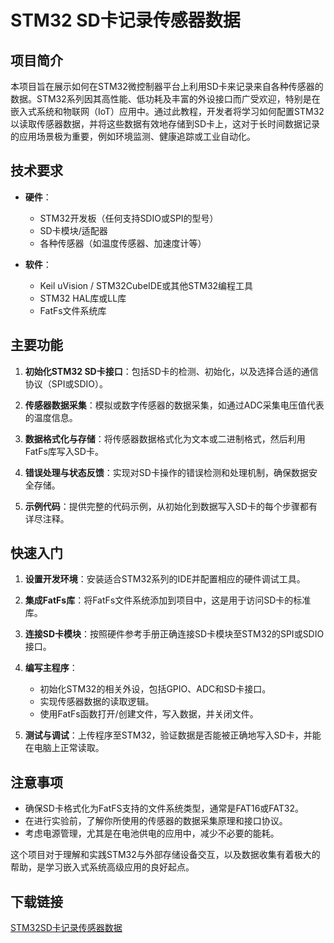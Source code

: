 # STM32 SD卡记录传感器数据

## 项目简介

本项目旨在展示如何在STM32微控制器平台上利用SD卡来记录来自各种传感器的数据。STM32系列因其高性能、低功耗及丰富的外设接口而广受欢迎，特别是在嵌入式系统和物联网（IoT）应用中。通过此教程，开发者将学习如何配置STM32以读取传感器数据，并将这些数据有效地存储到SD卡上，这对于长时间数据记录的应用场景极为重要，例如环境监测、健康追踪或工业自动化。

## 技术要求

- **硬件**：
  - STM32开发板（任何支持SDIO或SPI的型号）
  - SD卡模块/适配器
  - 各种传感器（如温度传感器、加速度计等）
  
- **软件**：
  - Keil uVision / STM32CubeIDE或其他STM32编程工具
  - STM32 HAL库或LL库
  - FatFs文件系统库

## 主要功能

1. **初始化STM32 SD卡接口**：包括SD卡的检测、初始化，以及选择合适的通信协议（SPI或SDIO）。
   
2. **传感器数据采集**：模拟或数字传感器的数据采集，如通过ADC采集电压值代表的温度信息。

3. **数据格式化与存储**：将传感器数据格式化为文本或二进制格式，然后利用FatFs库写入SD卡。

4. **错误处理与状态反馈**：实现对SD卡操作的错误检测和处理机制，确保数据安全存储。

5. **示例代码**：提供完整的代码示例，从初始化到数据写入SD卡的每个步骤都有详尽注释。

## 快速入门

1. **设置开发环境**：安装适合STM32系列的IDE并配置相应的硬件调试工具。
   
2. **集成FatFs库**：将FatFs文件系统添加到项目中，这是用于访问SD卡的标准库。

3. **连接SD卡模块**：按照硬件参考手册正确连接SD卡模块至STM32的SPI或SDIO接口。

4. **编写主程序**：
   - 初始化STM32的相关外设，包括GPIO、ADC和SD卡接口。
   - 实现传感器数据的读取逻辑。
   - 使用FatFs函数打开/创建文件，写入数据，并关闭文件。

5. **测试与调试**：上传程序至STM32，验证数据是否能被正确地写入SD卡，并能在电脑上正常读取。

## 注意事项

- 确保SD卡格式化为FatFS支持的文件系统类型，通常是FAT16或FAT32。
- 在进行实验前，了解你所使用的传感器的数据采集原理和接口协议。
- 考虑电源管理，尤其是在电池供电的应用中，减少不必要的能耗。

这个项目对于理解和实践STM32与外部存储设备交互，以及数据收集有着极大的帮助，是学习嵌入式系统高级应用的良好起点。

## 下载链接

[STM32SD卡记录传感器数据](https://pan.quark.cn/s/f9f1901bc6c1)